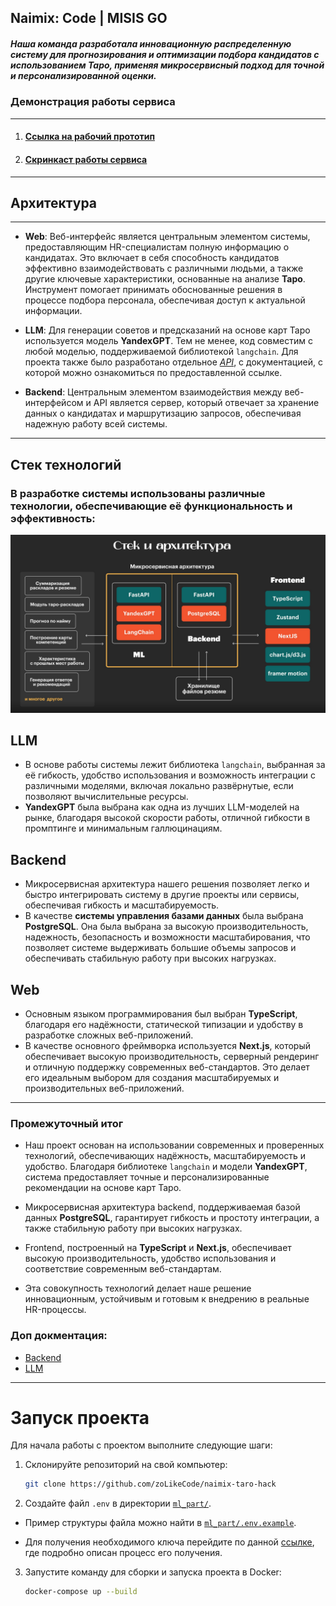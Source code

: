 ## Naimix: Code | MISIS GO

##### Наша команда разработала инновационную распределенную систему для прогнозирования и оптимизации подбора кандидатов с использованием Таро, применяя микросервисный подход для точной и персонализированной оценки.

### Демонстрация работы сервиса
------
1. #### [Ссылка на рабочий прототип](http://go.itatmisis.ru:80)
2. #### [Скринкаст работы сервиса](https://disk.yandex.ru/i/jbZzCyoUb1iwbw)
------
  
## Архитектура
---------
- **Web**: Веб-интерфейс является центральным элементом системы, предоставляющим HR-специалистам полную информацию о кандидатах. Это включает в себя способность кандидатов эффективно взаимодействовать с различными людьми, а также другие ключевые характеристики, основанные на анализе **Таро**. Инструмент помогает принимать обоснованные решения в процессе подбора персонала, обеспечивая доступ к актуальной информации.
  
- **LLM**: Для генерации советов и предсказаний на основе карт Таро используется модель **YandexGPT**. Тем не менее, код совместим с любой моделью, поддерживаемой библиотекой `langchain`. Для проекта также было разработано отдельное [*API*](ml_part), с документацией, с которой можно ознакомиться по предоставленной ссылке.

- **Backend**: Центральным элементом взаимодействия между веб-интерфейсом и API является сервер, который отвечает за хранение данных о кандидатах и маршрутизацию запросов, обеспечивая надежную работу всей системы.

---------

## Стек технологий
### В разработке системы использованы различные технологии, обеспечивающие её функциональность и эффективность:

![alt text](image.png)


## LLM
- В основе работы системы лежит библиотека `langchain`, выбранная за её гибкость, удобство использования и возможность интеграции с различными моделями, включая локально развёрнутые, если позволяют вычислительные ресурсы.
- **YandexGPT** была выбрана как одна из лучших LLM-моделей на рынке, благодаря высокой скорости работы, отличной гибкости в промптинге и минимальным галлюцинациям.

## Backend
- Микросервисная архитектура нашего решения позволяет легко и быстро интегрировать систему в другие проекты или сервисы, обеспечивая гибкость и масштабируемость.
- В качестве **системы управления базами данных** была выбрана **PostgreSQL**. Она была выбрана за высокую производительность, надежность, безопасность и возможности масштабирования, что позволяет системе выдерживать большие объемы запросов и обеспечивать стабильную работу при высоких нагрузках.

## Web
- Основным языком программирования был выбран **TypeScript**, благодаря его надёжности, статической типизации и удобству в разработке сложных веб-приложений.
- В качестве основного фреймворка используется **Next.js**, который обеспечивает высокую производительность, серверный рендеринг и отличную поддержку современных веб-стандартов. Это делает его идеальным выбором для создания масштабируемых и производительных веб-приложений.
------- 
### Промежуточный итог
- Наш проект основан на использовании современных и проверенных технологий, обеспечивающих надёжность, масштабируемость и удобство. Благодаря библиотеке `langchain` и модели **YandexGPT**, система предоставляет точные и персонализированные рекомендации на основе карт Таро. 

- Микросервисная архитектура backend, поддерживаемая базой данных **PostgreSQL**, гарантирует гибкость и простоту интеграции, а также стабильную работу при высоких нагрузках. 

- Frontend, построенный на **TypeScript** и **Next.js**, обеспечивает высокую производительность, удобство использования и соответствие современным веб-стандартам. 

- Эта совокупность технологий делает наше решение инновационным, устойчивым и готовым к внедрению в реальные HR-процессы.

### Доп докментация:
- [Backend](http://go.itatmisis.ru:8000/docs)
- [LLM](http://go.itatmisis.ru:8002/docs)
-------

# Запуск проекта

Для начала работы с проектом выполните следующие шаги:

1. Склонируйте репозиторий на свой компьютер:
   ```bash
   git clone https://github.com/zoLikeCode/naimix-taro-hack

2. Создайте файл `.env` в директории [`ml_part/`](ml_part/). 

- Пример структуры файла можно найти в [`ml_part/.env.example`](ml_part/.env.example).

- Для получения необходимого ключа перейдите по данной [ссылке](https://habr.com/ru/articles/780008/), где подробно описан процесс его получения.

3. Запустите команду для сборки и запуска проекта в Docker:  
   ```bash
   docker-compose up --build
